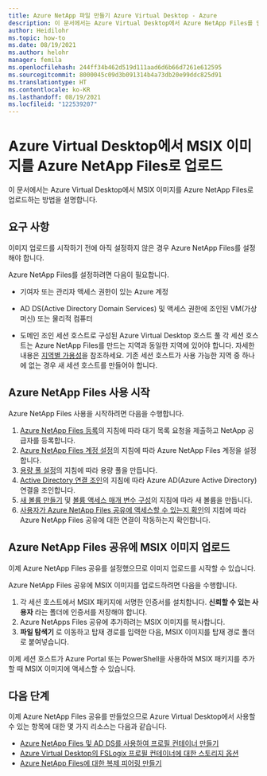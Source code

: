 ```yaml
---
title: Azure NetApp 파일 만들기 Azure Virtual Desktop - Azure
description: 이 문서에서는 Azure Virtual Desktop에서 Azure NetApp Files를 만드는 방법을 설명합니다.
author: Heidilohr
ms.topic: how-to
ms.date: 08/19/2021
ms.author: helohr
manager: femila
ms.openlocfilehash: 244ff34b462d519d111aad6d6b66d7261e612595
ms.sourcegitcommit: 8000045c09d3b091314b4a73db20e99ddc825d91
ms.translationtype: HT
ms.contentlocale: ko-KR
ms.lasthandoff: 08/19/2021
ms.locfileid: "122539207"
---
```

# <a name="upload-msix-images-to-azure-netapp-files-in-azure-virtual-desktop"></a>Azure Virtual Desktop에서 MSIX 이미지를 Azure NetApp Files로 업로드

이 문서에서는 Azure Virtual Desktop에서 MSIX 이미지를 Azure NetApp Files로 업로드하는 방법을 설명합니다.

## <a name="requirements"></a>요구 사항

이미지 업로드를 시작하기 전에 아직 설정하지 않은 경우 Azure NetApp Files를 설정해야 합니다.

Azure NetApp Files를 설정하려면 다음이 필요합니다.

- 기여자 또는 관리자 액세스 권한이 있는 Azure 계정

- AD DS(Active Directory Domain Services) 및 액세스 권한에 조인된 VM(가상 머신) 또는 물리적 컴퓨터

- 도메인 조인 세션 호스트로 구성된 Azure Virtual Desktop 호스트 풀 각 세션 호스트는 Azure NetApp Files를 만드는 지역과 동일한 지역에 있어야 합니다. 자세한 내용은 [지역별 가용성](https://azure.microsoft.com/global-infrastructure/services/?products=netapp)을 참조하세요. 기존 세션 호스트가 사용 가능한 지역 중 하나에 없는 경우 새 세션 호스트를 만들어야 합니다.

## <a name="start-using-azure-netapp-files"></a>Azure NetApp Files 사용 시작

Azure NetApp Files 사용을 시작하려면 다음을 수행합니다.

1. [Azure NetApp Files 등록](../azure-netapp-files/azure-netapp-files-register.md)의 지침에 따라 대기 목록 요청을 제출하고 NetApp 공급자를 등록합니다.
2. [Azure NetApp Files 계정 설정](create-fslogix-profile-container.md#set-up-your-azure-netapp-files-account)의 지침에 따라 Azure NetApp Files 계정을 설정합니다.
3. [용량 풀 설정](../azure-netapp-files/azure-netapp-files-set-up-capacity-pool.md)의 지침에 따라 용량 풀을 만듭니다.
4. [Active Directory 연결 조인](create-fslogix-profile-container.md#join-an-active-directory-connection)의 지침에 따라 Azure AD(Azure Active Directory) 연결을 조인합니다.
5. [새 볼륨 만들기](create-fslogix-profile-container.md#create-a-new-volume) 및 [볼륨 액세스 매개 변수 구성](create-fslogix-profile-container.md#configure-volume-access-parameters)의 지침에 따라 새 볼륨을 만듭니다.
6. [사용자가 Azure NetApp Files 공유에 액세스할 수 있는지 확인](create-fslogix-profile-container.md#make-sure-users-can-access-the-azure-netapp-file-share)의 지침에 따라 Azure NetApp Files 공유에 대한 연결이 작동하는지 확인합니다.

## <a name="upload-an-msix-image-to-the-azure-netapp-file-share"></a>Azure NetApp Files 공유에 MSIX 이미지 업로드

이제 Azure NetApp Files 공유를 설정했으므로 이미지 업로드를 시작할 수 있습니다.

Azure NetApp Files 공유에 MSIX 이미지를 업로드하려면 다음을 수행합니다.

1. 각 세션 호스트에서 MSIX 패키지에 서명한 인증서를 설치합니다. **신뢰할 수 있는 사용자** 라는 폴더에 인증서를 저장해야 합니다.
2. Azure NetApps Files 공유에 추가하려는 MSIX 이미지를 복사합니다.
3. **파일 탐색기** 로 이동하고 탑재 경로를 입력한 다음, MSIX 이미지를 탑재 경로 폴더로 붙여넣습니다.

이제 세션 호스트가 Azure Portal 또는 PowerShell을 사용하여 MSIX 패키지를 추가할 때 MSIX 이미지에 액세스할 수 있습니다.

## <a name="next-steps"></a>다음 단계

이제 Azure NetApp Files 공유를 만들었으므로 Azure Virtual Desktop에서 사용할 수 있는 항목에 대한 몇 가지 리소스는 다음과 같습니다.

- [Azure NetApp Files 및 AD DS를 사용하여 프로필 컨테이너 만들기](create-fslogix-profile-container.md)
- [Azure Virtual Desktop의 FSLogix 프로필 컨테이너에 대한 스토리지 옵션](store-fslogix-profile.md)
- [Azure NetApp Files에 대한 복제 피어링 만들기](../azure-netapp-files/cross-region-replication-create-peering.md)
